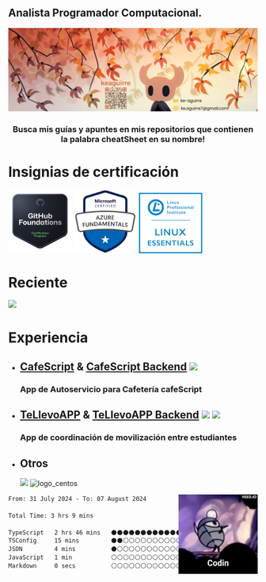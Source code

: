 <h2> Analista Programador Computacional.</h2>
<img src="./icons/keaguirre_Banner.png">
<!-- <div style="margin-left: 20%;"> -->
	<!--<img align="right" height="160" width="160" src="https://raw.githubusercontent.com/keaguirre/keaguirre/main/icons/hk-codin.gif">-->

<h3 align=center>Busca mis guías y apuntes en mis repositorios que contienen la palabra cheatSheet en su nombre!</h3>
<h1>Insignias de certificación</h1>
 <a href="https://www.credly.com/badges/f6fadca9-4118-4900-9fde-e6b8ce0acb66/public_url" target="_blank"><img src="icons/ghFoundations.png" alt="gh_foundations_logo" width="128"></a>
 <a href="https://learn.microsoft.com/es-mx/users/keaguirre/credentials/4aab756c5eb98ee0?ref=https%3A%2F%2F" target="_blank"><img src="icons/az900.png" alt="az900_logo" width="128"></a>
 <a href="https://cs.lpi.org/caf/Xamman/certification/verify/LPI000590520/3bnv3x7jd6" target="_blank"><img src="icons/lpi-essentials.png" alt="az900_logo" width="128"></a>
 
<h1>Reciente</h1>
			<img src="https://skillicons.dev/icons?i=azure,aws,githubactions,terraform,bots,"/>
<h1>Experiencia</h1>
<ul>
	<li>
		<h2>	
			<a href="https://github.com/keaguirre/cafeScript">CafeScript</a> & 
		    	<a href="https://github.com/keaguirre/cafeScript-Backend">CafeScript Backend</a>
			<img height="38px" src="https://skillicons.dev/icons?i=html,css,js,ts,angular,tailwind,py,django,postgres,electron"/>
		</h2>
		<h3>App de Autoservicio para Cafetería cafeScript</h3>
	</li>
	<li>
		<h2>	
			<a href="https://github.com/keaguirre/teLlevoApp">TeLlevoAPP</a> & 
		    	<a href="https://github.com/keaguirre/teLlevoAPP-Backend">TeLlevoAPP Backend</a>
			<img height="38px" src="https://skillicons.dev/icons?i=html,css,js,ts,angular,tailwind,py,django,postgres"/>
			<img src="https://img.icons8.com/color/38/null/ionic.png"/>
		</h2>
		<h3>App de coordinación de movilización entre estudiantes</h3>
	</li>
	<li>
		<h2>Otros</h2>
		<img src="https://skillicons.dev/icons?i=git,github,java,selenium,docker,bash,debian,ubuntu,redhat"/>
		<img src="https://img.icons8.com/color/48/000000/centos.png" alt="logo_centos">
	</li>
</ul>
<img align="right" height="160" width="160" src="https://raw.githubusercontent.com/keaguirre/keaguirre/main/icons/hk-codin.gif">

<!--START_SECTION:waka-->

```txt
From: 31 July 2024 - To: 07 August 2024

Total Time: 3 hrs 9 mins

TypeScript   2 hrs 46 mins   ⚫⚫⚫⚫⚫⚫⚫⚫⚫⚫⚫⚫⚫⚫⚫⚫⚫⚫⚫⚫⚫⚫⚪⚪⚪   88.26 %
TSConfig     15 mins         ⚫⚫⚪⚪⚪⚪⚪⚪⚪⚪⚪⚪⚪⚪⚪⚪⚪⚪⚪⚪⚪⚪⚪⚪⚪   08.12 %
JSON         4 mins          ⚫⚪⚪⚪⚪⚪⚪⚪⚪⚪⚪⚪⚪⚪⚪⚪⚪⚪⚪⚪⚪⚪⚪⚪⚪   02.52 %
JavaScript   1 min           ⚪⚪⚪⚪⚪⚪⚪⚪⚪⚪⚪⚪⚪⚪⚪⚪⚪⚪⚪⚪⚪⚪⚪⚪⚪   01.03 %
Markdown     0 secs          ⚪⚪⚪⚪⚪⚪⚪⚪⚪⚪⚪⚪⚪⚪⚪⚪⚪⚪⚪⚪⚪⚪⚪⚪⚪   00.07 %
```

<!--END_SECTION:waka-->
